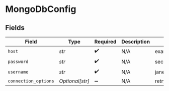 # MongoDbConfig


## Fields

| Field                             | Type                              | Required                          | Description                       | Example                           |
| --------------------------------- | --------------------------------- | --------------------------------- | --------------------------------- | --------------------------------- |
| `host`                            | *str*                             | :heavy_check_mark:                | N/A                               | examplecluster.abc123.mongodb.net |
| `password`                        | *str*                             | :heavy_check_mark:                | N/A                               | securePassword123                 |
| `username`                        | *str*                             | :heavy_check_mark:                | N/A                               | jane_doe                          |
| `connection_options`              | *Optional[str]*                   | :heavy_minus_sign:                | N/A                               | retryWrites=true&w=majority       |